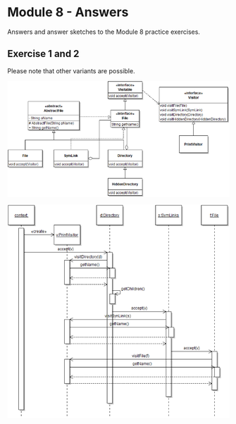 # Module 8 - Answers

Answers and answer sketches to the Module 8 practice exercises.

## Exercise 1 and 2

Please note that other variants are possible.

![](m08-1.png)

![](m08-2.png)